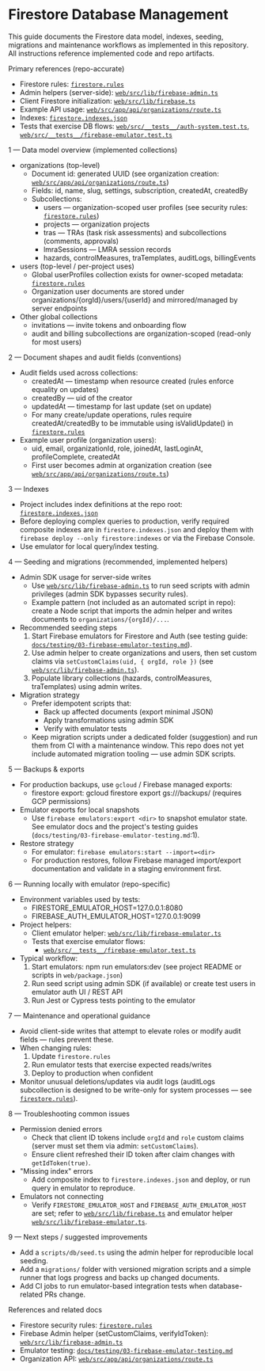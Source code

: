 # Firestore Database Management

This guide documents the Firestore data model, indexes, seeding, migrations and maintenance workflows as implemented in this repository. All instructions reference implemented code and repo artifacts.

Primary references (repo-accurate)
- Firestore rules: [`firestore.rules`](firestore.rules:1)
- Admin helpers (server-side): [`web/src/lib/firebase-admin.ts`](web/src/lib/firebase-admin.ts:1)
- Client Firestore initialization: [`web/src/lib/firebase.ts`](web/src/lib/firebase.ts:1)
- Example API usage: [`web/src/app/api/organizations/route.ts`](web/src/app/api/organizations/route.ts:1)
- Indexes: [`firestore.indexes.json`](firestore.indexes.json:1)
- Tests that exercise DB flows: [`web/src/__tests__/auth-system.test.ts`](web/src/__tests__/auth-system.test.ts:1), [`web/src/__tests__/firebase-emulator.test.ts`](web/src/__tests__/firebase-emulator.test.ts:1)

1 — Data model overview (implemented collections)
- organizations (top-level)
  - Document id: generated UUID (see organization creation: [`web/src/app/api/organizations/route.ts`](web/src/app/api/organizations/route.ts:84))
  - Fields: id, name, slug, settings, subscription, createdAt, createdBy
  - Subcollections:
    - users — organization-scoped user profiles (see security rules: [`firestore.rules`](firestore.rules:54))
    - projects — organization projects
    - tras — TRAs (task risk assessments) and subcollections (comments, approvals)
    - lmraSessions — LMRA session records
    - hazards, controlMeasures, traTemplates, auditLogs, billingEvents
- users (top-level / per-project uses)
  - Global userProfiles collection exists for owner-scoped metadata: [`firestore.rules`](firestore.rules:236)
  - Organization user documents are stored under organizations/{orgId}/users/{userId} and mirrored/managed by server endpoints
- Other global collections
  - invitations — invite tokens and onboarding flow
  - audit and billing subcollections are organization-scoped (read-only for most users)

2 — Document shapes and audit fields (conventions)
- Audit fields used across collections:
  - createdAt — timestamp when resource created (rules enforce equality on updates)
  - createdBy — uid of the creator
  - updatedAt — timestamp for last update (set on update)
  - For many create/update operations, rules require createdAt/createdBy to be immutable using isValidUpdate() in [`firestore.rules`](firestore.rules:44)
- Example user profile (organization users):
  - uid, email, organizationId, role, joinedAt, lastLoginAt, profileComplete, createdAt
  - First user becomes admin at organization creation (see [`web/src/app/api/organizations/route.ts`](web/src/app/api/organizations/route.ts:107))

3 — Indexes
- Project includes index definitions at the repo root: [`firestore.indexes.json`](firestore.indexes.json:1)
- Before deploying complex queries to production, verify required composite indexes are in `firestore.indexes.json` and deploy them with `firebase deploy --only firestore:indexes` or via the Firebase Console.
- Use emulator for local query/index testing.

4 — Seeding and migrations (recommended, implemented helpers)
- Admin SDK usage for server-side writes
  - Use [`web/src/lib/firebase-admin.ts`](web/src/lib/firebase-admin.ts:1) to run seed scripts with admin privileges (admin SDK bypasses security rules).
  - Example pattern (not included as an automated script in repo): create a Node script that imports the admin helper and writes documents to `organizations/{orgId}/...`.
- Recommended seeding steps
  1. Start Firebase emulators for Firestore and Auth (see testing guide: [`docs/testing/03-firebase-emulator-testing.md`](docs/testing/03-firebase-emulator-testing.md:1)).
  2. Use admin helper to create organizations and users, then set custom claims via `setCustomClaims(uid, { orgId, role })` (see [`web/src/lib/firebase-admin.ts`](web/src/lib/firebase-admin.ts:129)).
  3. Populate library collections (hazards, controlMeasures, traTemplates) using admin writes.
- Migration strategy
  - Prefer idempotent scripts that:
    - Back up affected documents (export minimal JSON)
    - Apply transformations using admin SDK
    - Verify with emulator tests
  - Keep migration scripts under a dedicated folder (suggestion) and run them from CI with a maintenance window. This repo does not yet include automated migration tooling — use admin SDK scripts.

5 — Backups & exports
- For production backups, use `gcloud` / Firebase managed exports:
  - firestore export: gcloud firestore export gs://<bucket>/backups/<timestamp> (requires GCP permissions)
- Emulator exports for local snapshots
  - Use `firebase emulators:export <dir>` to snapshot emulator state. See emulator docs and the project's testing guides (`docs/testing/03-firebase-emulator-testing.md`:1).
- Restore strategy
  - For emulator: `firebase emulators:start --import=<dir>`
  - For production restores, follow Firebase managed import/export documentation and validate in a staging environment first.

6 — Running locally with emulator (repo-specific)
- Environment variables used by tests:
  - FIRESTORE_EMULATOR_HOST=127.0.0.1:8080
  - FIREBASE_AUTH_EMULATOR_HOST=127.0.0.1:9099
- Project helpers:
  - Client emulator helper: [`web/src/lib/firebase-emulator.ts`](web/src/lib/firebase-emulator.ts:1)
  - Tests that exercise emulator flows:
    - [`web/src/__tests__/firebase-emulator.test.ts`](web/src/__tests__/firebase-emulator.test.ts:1)
- Typical workflow:
  1. Start emulators: npm run emulators:dev (see project README or scripts in `web/package.json`)
  2. Run seed script using admin SDK (if available) or create test users in emulator auth UI / REST API
  3. Run Jest or Cypress tests pointing to the emulator

7 — Maintenance and operational guidance
- Avoid client-side writes that attempt to elevate roles or modify audit fields — rules prevent these.
- When changing rules:
  1. Update `firestore.rules`
  2. Run emulator tests that exercise expected reads/writes
  3. Deploy to production when confident
- Monitor unusual deletions/updates via audit logs (auditLogs subcollection is designed to be write-only for system processes — see [`firestore.rules`](firestore.rules:202)).

8 — Troubleshooting common issues
- Permission denied errors
  - Check that client ID tokens include `orgId` and `role` custom claims (server must set them via admin: `setCustomClaims`).
  - Ensure client refreshed their ID token after claim changes with `getIdToken(true)`.
- "Missing index" errors
  - Add composite index to `firestore.indexes.json` and deploy, or run query in emulator to reproduce.
- Emulators not connecting
  - Verify `FIRESTORE_EMULATOR_HOST` and `FIREBASE_AUTH_EMULATOR_HOST` are set; refer to [`web/src/lib/firebase.ts`](web/src/lib/firebase.ts:28) and emulator helper [`web/src/lib/firebase-emulator.ts`](web/src/lib/firebase-emulator.ts:1).

9 — Next steps / suggested improvements
- Add a `scripts/db/seed.ts` using the admin helper for reproducible local seeding.
- Add a `migrations/` folder with versioned migration scripts and a simple runner that logs progress and backs up changed documents.
- Add CI jobs to run emulator-based integration tests when database-related PRs change.

References and related docs
- Firestore security rules: [`firestore.rules`](firestore.rules:1)
- Firebase Admin helper (setCustomClaims, verifyIdToken): [`web/src/lib/firebase-admin.ts`](web/src/lib/firebase-admin.ts:129)
- Emulator testing: [`docs/testing/03-firebase-emulator-testing.md`](docs/testing/03-firebase-emulator-testing.md:1)
- Organization API: [`web/src/app/api/organizations/route.ts`](web/src/app/api/organizations/route.ts:40)